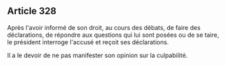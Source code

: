 Article 328
----
Après l'avoir informé de son droit, au cours des débats, de faire des
déclarations, de répondre aux questions qui lui sont posées ou de se taire, le
président interroge l'accusé et reçoit ses déclarations.

Il a le devoir de ne pas manifester son opinion sur la culpabilité.
